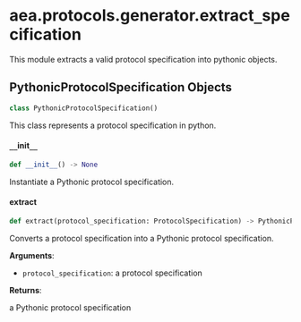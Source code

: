 <a id="aea.protocols.generator.extract_specification"></a>

# aea.protocols.generator.extract`_`specification

This module extracts a valid protocol specification into pythonic objects.

<a id="aea.protocols.generator.extract_specification.PythonicProtocolSpecification"></a>

## PythonicProtocolSpecification Objects

```python
class PythonicProtocolSpecification()
```

This class represents a protocol specification in python.

<a id="aea.protocols.generator.extract_specification.PythonicProtocolSpecification.__init__"></a>

#### `__`init`__`

```python
def __init__() -> None
```

Instantiate a Pythonic protocol specification.

<a id="aea.protocols.generator.extract_specification.extract"></a>

#### extract

```python
def extract(protocol_specification: ProtocolSpecification) -> PythonicProtocolSpecification
```

Converts a protocol specification into a Pythonic protocol specification.

**Arguments**:

- `protocol_specification`: a protocol specification

**Returns**:

a Pythonic protocol specification

